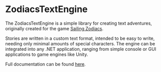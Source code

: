 # ZodiacsTextEngine

The ZodiacsTextEngine is a simple library for creating text adventures, originally created for the game [Sailing Zodiacs](https://dukeofoool.itch.io/sailing-zodiacs).

Stories are written in a custom text format, intended to be easy to write, needing only minimal amounts of special characters. The engine can be integrated into any .NET application, ranging from simple console or GUI applications to game engines like Unity.

Full documentation can be found [here](https://d3tonat0r.github.io/zodiacstextengine).
